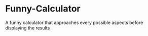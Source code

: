 # Funny-Calculator
A funny calculator that approaches every possible aspects before displaying the results
